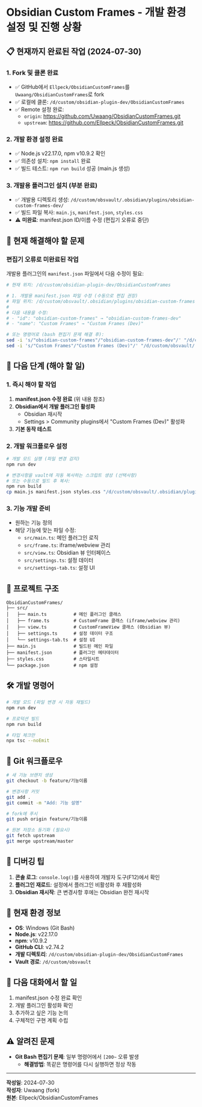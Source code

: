 # Obsidian Custom Frames - 개발 환경 설정 및 진행 상황

## 📋 현재까지 완료된 작업 (2024-07-30)

### 1. Fork 및 클론 완료
- ✅ GitHub에서 `Ellpeck/ObsidianCustomFrames`를 `Uwaang/ObsidianCustomFrames`로 fork
- ✅ 로컬에 클론: `/d/custom/obsidian-plugin-dev/ObsidianCustomFrames`
- ✅ Remote 설정 완료:
  - `origin`: https://github.com/Uwaang/ObsidianCustomFrames.git
  - `upstream`: https://github.com/Ellpeck/ObsidianCustomFrames.git

### 2. 개발 환경 설정 완료
- ✅ Node.js v22.17.0, npm v10.9.2 확인
- ✅ 의존성 설치: `npm install` 완료
- ✅ 빌드 테스트: `npm run build` 성공 (main.js 생성)

### 3. 개발용 플러그인 설치 (부분 완료)
- ✅ 개발용 디렉토리 생성: `/d/custom/obsvault/.obsidian/plugins/obsidian-custom-frames-dev/`
- ✅ 빌드 파일 복사: `main.js`, `manifest.json`, `styles.css`
- ⚠️ **미완료**: manifest.json ID/이름 수정 (편집기 오류로 중단)

## 🔧 현재 해결해야 할 문제

### 편집기 오류로 미완료된 작업
개발용 플러그인의 `manifest.json` 파일에서 다음 수정이 필요:

```bash
# 현재 위치: /d/custom/obsidian-plugin-dev/ObsidianCustomFrames

# 1. 개발용 manifest.json 파일 수정 (수동으로 편집 권장)
# 파일 위치: /d/custom/obsvault/.obsidian/plugins/obsidian-custom-frames-dev/manifest.json
# 
# 다음 내용을 수정:
# - "id": "obsidian-custom-frames" → "obsidian-custom-frames-dev" 
# - "name": "Custom Frames" → "Custom Frames (Dev)"

# 또는 명령어로 (bash 편집기 문제 해결 후):
sed -i 's/"obsidian-custom-frames"/"obsidian-custom-frames-dev"/' "/d/custom/obsvault/.obsidian/plugins/obsidian-custom-frames-dev/manifest.json"
sed -i 's/"Custom Frames"/"Custom Frames (Dev)"/' "/d/custom/obsvault/.obsidian/plugins/obsidian-custom-frames-dev/manifest.json"
```

## 🚀 다음 단계 (해야 할 일)

### 1. 즉시 해야 할 작업
1. **manifest.json 수정 완료** (위 내용 참조)
2. **Obsidian에서 개발 플러그인 활성화**
   - Obsidian 재시작
   - Settings > Community plugins에서 "Custom Frames (Dev)" 활성화
3. **기본 동작 테스트**

### 2. 개발 워크플로우 설정
```bash
# 개발 모드 실행 (파일 변경 감지)
npm run dev

# 변경사항을 vault에 자동 복사하는 스크립트 생성 (선택사항)
# 또는 수동으로 빌드 후 복사:
npm run build
cp main.js manifest.json styles.css "/d/custom/obsvault/.obsidian/plugins/obsidian-custom-frames-dev/"
```

### 3. 기능 개발 준비
- 원하는 기능 정의
- 해당 기능에 맞는 파일 수정:
  - `src/main.ts`: 메인 플러그인 로직
  - `src/frame.ts`: iframe/webview 관리
  - `src/view.ts`: Obsidian 뷰 인터페이스
  - `src/settings.ts`: 설정 데이터
  - `src/settings-tab.ts`: 설정 UI

## 📁 프로젝트 구조

```
ObsidianCustomFrames/
├── src/
│   ├── main.ts          # 메인 플러그인 클래스
│   ├── frame.ts         # CustomFrame 클래스 (iframe/webview 관리)
│   ├── view.ts          # CustomFrameView 클래스 (Obsidian 뷰)
│   ├── settings.ts      # 설정 데이터 구조
│   └── settings-tab.ts  # 설정 UI
├── main.js              # 빌드된 메인 파일
├── manifest.json        # 플러그인 메타데이터
├── styles.css           # 스타일시트
└── package.json         # npm 설정
```

## 🛠️ 개발 명령어

```bash
# 개발 모드 (파일 변경 시 자동 재빌드)
npm run dev

# 프로덕션 빌드
npm run build

# 타입 체크만
npx tsc --noEmit
```

## 🔄 Git 워크플로우

```bash
# 새 기능 브랜치 생성
git checkout -b feature/기능이름

# 변경사항 커밋
git add .
git commit -m "Add: 기능 설명"

# fork에 푸시
git push origin feature/기능이름

# 원본 저장소 동기화 (필요시)
git fetch upstream
git merge upstream/master
```

## 🐛 디버깅 팁

1. **콘솔 로그**: `console.log()`를 사용하여 개발자 도구(F12)에서 확인
2. **플러그인 재로드**: 설정에서 플러그인 비활성화 후 재활성화
3. **Obsidian 재시작**: 큰 변경사항 후에는 Obsidian 완전 재시작

## 📝 현재 환경 정보

- **OS**: Windows (Git Bash)
- **Node.js**: v22.17.0
- **npm**: v10.9.2
- **GitHub CLI**: v2.74.2
- **개발 디렉토리**: `/d/custom/obsidian-plugin-dev/ObsidianCustomFrames`
- **Vault 경로**: `/d/custom/obsvault`

## 🎯 다음 대화에서 할 일

1. manifest.json 수정 완료 확인
2. 개발 플러그인 활성화 확인
3. 추가하고 싶은 기능 논의
4. 구체적인 구현 계획 수립

## ⚠️ 알려진 문제

- **Git Bash 편집기 문제**: 일부 명령어에서 `[200~` 오류 발생
  - **해결방법**: 똑같은 명령어를 다시 실행하면 정상 작동

---

**작성일**: 2024-07-30  
**작성자**: Uwaang (fork)  
**원본**: Ellpeck/ObsidianCustomFrames